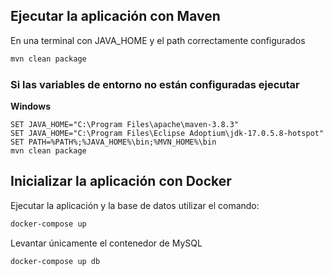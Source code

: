 ## Ejecutar la aplicación con Maven

En una terminal con JAVA_HOME y el path correctamente configurados

```bash
mvn clean package
```

### Si las variables de entorno no están configuradas ejecutar


**Windows**
```shell
SET JAVA_HOME="C:\Program Files\apache\maven-3.8.3"
SET JAVA_HOME="C:\Program Files\Eclipse Adoptium\jdk-17.0.5.8-hotspot"
SET PATH=%PATH%;%JAVA_HOME%\bin;%MVN_HOME%\bin
mvn clean package
```



## Inicializar la aplicación con Docker

Ejecutar la aplicación y la base de datos utilizar el comando:

```bash
docker-compose up
```


Levantar únicamente el contenedor de MySQL

```bash
docker-compose up db
```